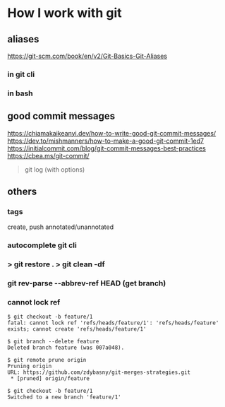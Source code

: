 
# How I work with git

## aliases

<https://git-scm.com/book/en/v2/Git-Basics-Git-Aliases>

### in git cli

### in bash

## good commit messages

<https://chiamakaikeanyi.dev/how-to-write-good-git-commit-messages/>
<https://dev.to/mishmanners/how-to-make-a-good-git-commit-1ed7>
<https://initialcommit.com/blog/git-commit-messages-best-practices>
<https://cbea.ms/git-commit/>

> git log (with options)


## others



### tags

create, push
annotated/unannotated

### autocomplete git cli

### > git restore . > git clean -df

### git rev-parse --abbrev-ref HEAD (get branch)

### cannot lock ref

```terminal
$ git checkout -b feature/1
fatal: cannot lock ref 'refs/heads/feature/1': 'refs/heads/feature' exists; cannot create 'refs/heads/feature/1'
```

```terminal
$ git branch --delete feature
Deleted branch feature (was 007a048).
```

```terminal
$ git remote prune origin
Pruning origin
URL: https://github.com/zdybasny/git-merges-strategies.git
 * [pruned] origin/feature
```

```terminal
$ git checkout -b feature/1
Switched to a new branch 'feature/1'
```

